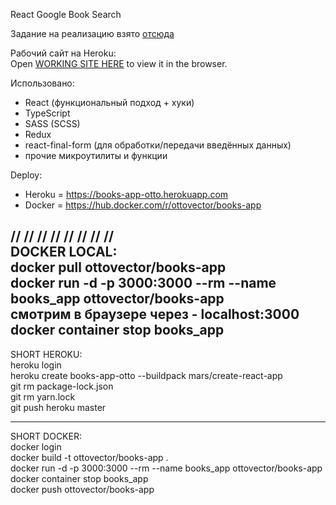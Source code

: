 React Google Book Search

Задание на реализацию взято [отсюда](https://github.com/fugr-ru/frontend-javascript-test-2)

Рабочий сайт на Heroku:  
Open [WORKING SITE HERE](https://books-app-otto.herokuapp.com) to view it in the browser.

Использовано:
- React (функциональный подход + хуки)
- TypeScript
- SASS (SCSS)
- Redux
- react-final-form (для обработки/передачи введённых данных)
- прочие микроутилиты и функции

Deploy:
- Heroku = https://books-app-otto.herokuapp.com
- Docker = https://hub.docker.com/r/ottovector/books-app  
  
// // // // // // // //  
DOCKER LOCAL:  
docker pull ottovector/books-app  
docker run -d -p 3000:3000 --rm --name books_app ottovector/books-app    
смотрим в браузере через - localhost:3000  
docker container stop books_app
--------------------  
  
SHORT HEROKU:  
heroku login  
heroku create books-app-otto --buildpack mars/create-react-app  
git rm package-lock.json  
git rm yarn.lock  
git push heroku master

--------------------  
  
SHORT DOCKER:  
docker login  
docker build -t ottovector/books-app .  
docker run -d -p 3000:3000 --rm --name books_app ottovector/books-app  
docker container stop books_app  
docker push ottovector/books-app
